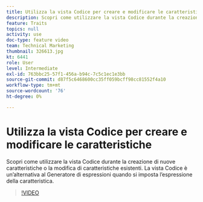 ```yaml
---
title: Utilizza la vista Codice per creare e modificare le caratteristiche
description: Scopri come utilizzare la vista Codice durante la creazione di nuove caratteristiche o la modifica di caratteristiche esistenti. La vista Codice è un’alternativa al Generatore di espressioni quando si imposta l’espressione della caratteristica.
feature: Traits
topics: null
activity: use
doc-type: feature video
team: Technical Marketing
thumbnail: 326613.jpg
kt: 6441
role: User
level: Intermediate
exl-id: 763bbc25-57f1-456a-b94c-7c5c1ec1e3bb
source-git-commit: d87f5c6468600cc35ff059bcff98cc81552f4a10
workflow-type: tm+mt
source-wordcount: '76'
ht-degree: 0%

---
```


# Utilizza la vista Codice per creare e modificare le caratteristiche

Scopri come utilizzare la vista Codice durante la creazione di nuove caratteristiche o la modifica di caratteristiche esistenti. La vista Codice è un’alternativa al Generatore di espressioni quando si imposta l’espressione della caratteristica.

>[!VIDEO](https://video.tv.adobe.com/v/326613/?quality=12&learn=on)
